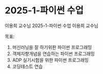 # 2025-1-파이썬 수업
이용희 교수님 2025-1-파이썬 수업
이용희 교수님

목표: 

1. 머신러닝을 잘 하기위한 파이썬 프로그래밍
2. 객체지향개념을 연습하는 파이썬 프로그래밍
3. ADP 실기시험을 위한 파이썬 프로그래밍
4. 코딩테스트 연습
